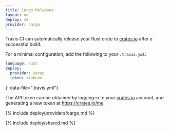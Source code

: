```yaml
---
title: Cargo Releases
layout: en
deploy: v2
provider: cargo
---
```


Travis CI can automatically release your Rust crate to [crates.io](https://crates.io)
after a successful build.

For a minimal configuration, add the following to your `.travis.yml`:

```yaml
language: rust
deploy:
  provider: cargo
  token: <token>
```
{: data-file=".travis.yml"}

The API token can be obtained by logging in to your [crates.io](https://crates.io)
account, and generating a new token at <https://crates.io/me>.

{% include deploy/providers/cargo.md %}

{% include deploy/shared.md %}
